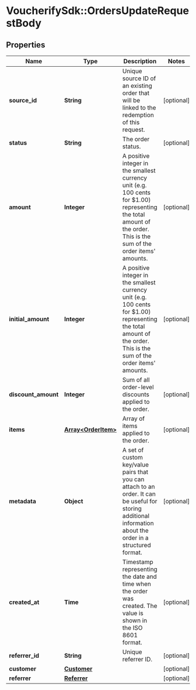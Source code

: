 # VoucherifySdk::OrdersUpdateRequestBody

## Properties

| Name | Type | Description | Notes |
| ---- | ---- | ----------- | ----- |
| **source_id** | **String** | Unique source ID of an existing order that will be linked to the redemption of this request. | [optional] |
| **status** | **String** | The order status. | [optional] |
| **amount** | **Integer** | A positive integer in the smallest currency unit (e.g. 100 cents for $1.00) representing the total amount of the order. This is the sum of the order items&#39; amounts. | [optional] |
| **initial_amount** | **Integer** | A positive integer in the smallest currency unit (e.g. 100 cents for $1.00) representing the total amount of the order. This is the sum of the order items&#39; amounts. | [optional] |
| **discount_amount** | **Integer** | Sum of all order-level discounts applied to the order. | [optional] |
| **items** | [**Array&lt;OrderItem&gt;**](OrderItem.md) | Array of items applied to the order. | [optional] |
| **metadata** | **Object** | A set of custom key/value pairs that you can attach to an order. It can be useful for storing additional information about the order in a structured format. | [optional] |
| **created_at** | **Time** | Timestamp representing the date and time when the order was created. The value is shown in the ISO 8601 format. | [optional] |
| **referrer_id** | **String** | Unique referrer ID. | [optional] |
| **customer** | [**Customer**](Customer.md) |  | [optional] |
| **referrer** | [**Referrer**](Referrer.md) |  | [optional] |

